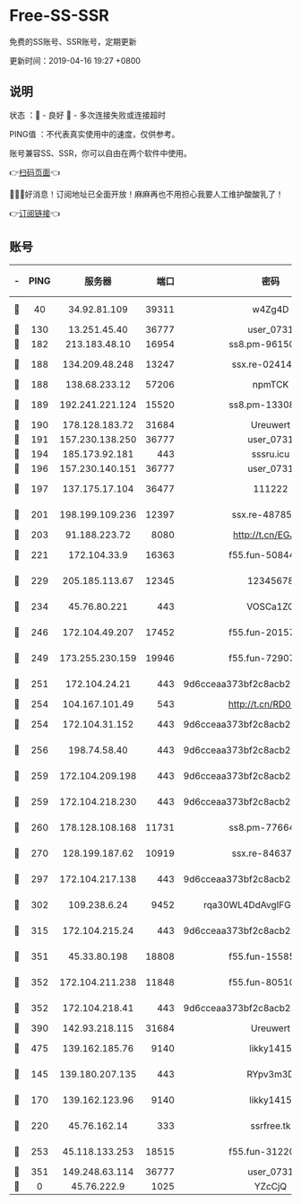 # Free-SS-SSR

免费的SS账号、SSR账号，定期更新

更新时间：2019-04-16 19:27 +0800

## 说明

状态     ：🙂 - 良好 🙁 - 多次连接失败或连接超时

PING值   ：不代表真实使用中的速度，仅供参考。

账号兼容SS、SSR，你可以自由在两个软件中使用。

👉[扫码页面](https://liesauer.github.io/Free-SS-SSR/)👈

🎉🎉🎉好消息！订阅地址已全面开放！麻麻再也不用担心我要人工维护酸酸乳了！

👉[订阅链接](https://www.liesauer.net/yogurt/subscribe?ACCESS_TOKEN=DAYxR3mMaZAsaqUb)👈

## 账号

|-|PING|服务器|端口|密码|加密方式|区域|
|:----:|:----:|:-----:|-----:|:----:|:----:|:----:|
|🙂|40|34.92.81.109|39311|w4Zg4D|chacha20-ietf|US|
|🙂|130|13.251.45.40|36777|user_0731|chacha20|SG|
|🙂|182|213.183.48.10|16954|ss8.pm-96150837|rc4-md5|RU|
|🙂|188|134.209.48.248|13247|ssx.re-02414807|aes-256-cfb|US|
|🙂|188|138.68.233.12|57206|npmTCK|rc4-md5|US|
|🙂|189|192.241.221.124|15520|ss8.pm-13308805|aes-256-cfb|US|
|🙂|190|178.128.183.72|31684|Ureuwert|chacha20|US|
|🙂|191|157.230.138.250|36777|user_0731|chacha20|US|
|🙂|194|185.173.92.181|443|sssru.icu|rc4-md5|RU|
|🙂|196|157.230.140.151|36777|user_0731|chacha20|US|
|🙂|197|137.175.17.104|36477|111222|aes-256-cfb|US|
|🙂|201|198.199.109.236|12397|ssx.re-48785024|aes-256-cfb|US|
|🙂|203|91.188.223.72|8080|http://t.cn/EGJIyrl|rc4-md5|RU|
|🙂|221|172.104.33.9|16363|f55.fun-50844957|aes-256-cfb|SG|
|🙂|229|205.185.113.67|12345|12345678|aes-256-cfb|US|
|🙂|234|45.76.80.221|443|VOSCa1ZG|aes-256-cfb|DE|
|🙂|246|172.104.49.207|17452|f55.fun-20157942|aes-256-cfb|SG|
|🙂|249|173.255.230.159|19946|f55.fun-72907812|aes-256-cfb|US|
|🙂|251|172.104.24.21|443|9d6cceaa373bf2c8acb22e60b6a58be6|aes-256-cfb|US|
|🙂|254|104.167.101.49|543|http://t.cn/RD0D7sx|rc4-md5|CA|
|🙂|254|172.104.31.152|443|9d6cceaa373bf2c8acb22e60b6a58be6|aes-256-cfb|US|
|🙂|256|198.74.58.40|443|9d6cceaa373bf2c8acb22e60b6a58be6|aes-256-cfb|US|
|🙂|259|172.104.209.198|443|9d6cceaa373bf2c8acb22e60b6a58be6|aes-256-cfb|US|
|🙂|259|172.104.218.230|443|9d6cceaa373bf2c8acb22e60b6a58be6|aes-256-cfb|US|
|🙂|260|178.128.108.168|11731|ss8.pm-77664011|aes-256-cfb|SG|
|🙂|270|128.199.187.62|10919|ssx.re-84637462|aes-256-cfb|SG|
|🙂|297|172.104.217.138|443|9d6cceaa373bf2c8acb22e60b6a58be6|aes-256-cfb|US|
|🙂|302|109.238.6.24|9452|rqa30WL4DdAvgIFG6Fs3znzTa|aes-256-cfb|FR|
|🙂|315|172.104.215.24|443|9d6cceaa373bf2c8acb22e60b6a58be6|aes-256-cfb|US|
|🙂|351|45.33.80.198|18808|f55.fun-15585908|aes-256-cfb|US|
|🙂|352|172.104.211.238|11848|f55.fun-80510832|aes-256-cfb|US|
|🙂|352|172.104.218.41|443|9d6cceaa373bf2c8acb22e60b6a58be6|aes-256-cfb|US|
|🙂|390|142.93.218.115|31684|Ureuwert|chacha20|IN|
|🙂|475|139.162.185.76|9140|likky1415|aes-256-cfb|DE|
|🙂|145|139.180.207.135|443|RYpv3m3D|aes-256-cfb|JP|
|🙂|170|139.162.123.96|9140|likky1415|aes-256-cfb|JP|
|🙂|220|45.76.162.14|333|ssrfree.tk|aes-256-cfb|SG|
|🙁|253|45.118.133.253|18515|f55.fun-31220969|aes-256-cfb|SG|
|🙁|351|149.248.63.114|36777|user_0731|chacha20|CA|
|🙁|0|45.76.222.9|1025|YZcCjQ|rc4-md5|JP|
